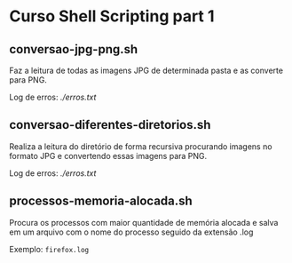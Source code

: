 # Curso Shell Scripting part 1

## conversao-jpg-png.sh
Faz a leitura de todas as imagens JPG de determinada pasta e as converte para PNG.

Log de erros: *./erros.txt*

## conversao-diferentes-diretorios.sh
Realiza a leitura do diretório de forma recursiva procurando imagens no formato JPG e convertendo essas imagens para PNG.

Log de erros: *./erros.txt*

## processos-memoria-alocada.sh
Procura os processos com maior quantidade de memória alocada e salva em um arquivo com o nome do processo seguido da extensão .log

Exemplo: `firefox.log`
